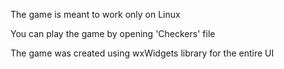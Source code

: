 The game is meant to work only on Linux

You can play the game by opening 'Checkers' file

The game was created using wxWidgets library for the entire UI